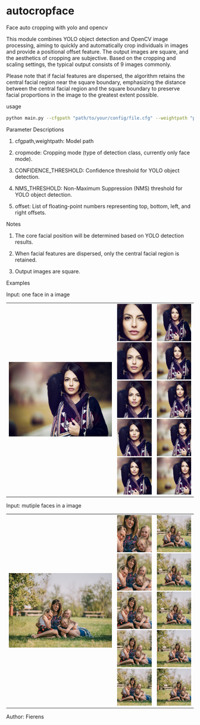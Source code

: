 # autocropface
Face auto cropping with yolo and opencv

This module combines YOLO object detection and OpenCV image processing, aiming to quickly and automatically crop individuals in images and provide a positional offset feature. 
The output images are square, and the aesthetics of cropping are subjective. 
Based on the cropping and scaling settings, the typical output consists of 9 images commonly.

Please note that if facial features are dispersed, the algorithm retains the central facial region near the square boundary, emphasizing the distance between the central facial region and the square boundary to preserve facial proportions in the image to the greatest extent possible.

usage

```bash
python main.py --cfgpath "path/to/your/config/file.cfg" --weightpath "path/to/your/weights/file.weights" --cropmode "face" --CONFIDENCE_THRESHOLD 0 --NMS_THRESHOLD 0.2 --offset 0 0 0 0
```

Parameter Descriptions

1. cfgpath,weightpath: Model path

2. cropmode: Cropping mode (type of detection class, currently only face mode).

3. CONFIDENCE_THRESHOLD: Confidence threshold for YOLO object detection.

4. NMS_THRESHOLD: Non-Maximum Suppression (NMS) threshold for YOLO object detection.

5. offset: List of floating-point numbers representing top, bottom, left, and right offsets.

Notes

1. The core facial position will be determined based on YOLO detection results.

2. When facial features are dispersed, only the central facial region is retained.

3. Output images are square.

Examples

Input: one face in a image
<table>
  <tr>
    <td>
      <img src="demo_one.jpg" alt="Single Image" width="300" height="200">
    </td>
    <td>
      <img src="/cropimgs_demo_one.jpg/1.png" alt="Image 1" width="100" height="100"><br>
      <img src="/cropimgs_demo_one.jpg/2.png" alt="Image 2" width="100" height="100"><br>
      <img src="/cropimgs_demo_one.jpg/3.png" alt="Image 3" width="100" height="100"><br>
      <img src="/cropimgs_demo_one.jpg/4.png" alt="Image 4" width="100" height="100"><br>
      <img src="/cropimgs_demo_one.jpg/5.png" alt="Image 5" width="100" height="100"><br>
    </td>
    <td>
      <img src="/cropimgs_demo_one.jpg/6.png" alt="Image 6" width="100" height="100"><br>
      <img src="/cropimgs_demo_one.jpg/7.png" alt="Image 7" width="100" height="100"><br>
      <img src="/cropimgs_demo_one.jpg/8.png" alt="Image 8" width="100" height="100"><br>
      <img src="/cropimgs_demo_one.jpg/9.png" alt="Image 9" width="100" height="100"><br>
      <img src="/cropimgs_demo_one.jpg/10.png" alt="Image 10" width="100" height="100"><br>
    </td>
  </tr>
</table>

Input: mutiple faces in a image
<table>
  <tr>
    <td>
      <img src="demo_muti.jpg" alt="Single Image" width="300" height="200">
    </td>
    <td>
      <img src="/cropimgs_demo_muti.jpg/1.png" alt="Image 1" width="100" height="100"><br>
      <img src="/cropimgs_demo_muti.jpg/2.png" alt="Image 2" width="100" height="100"><br>
      <img src="/cropimgs_demo_muti.jpg/3.png" alt="Image 3" width="100" height="100"><br>
      <img src="/cropimgs_demo_muti.jpg/4.png" alt="Image 4" width="100" height="100"><br>
      <img src="/cropimgs_demo_muti.jpg/5.png" alt="Image 5" width="100" height="100"><br>
    </td>
    <td>
      <img src="/cropimgs_demo_muti.jpg/6.png" alt="Image 6" width="100" height="100"><br>
      <img src="/cropimgs_demo_muti.jpg/7.png" alt="Image 7" width="100" height="100"><br>
      <img src="/cropimgs_demo_muti.jpg/8.png" alt="Image 8" width="100" height="100"><br>
      <img src="/cropimgs_demo_muti.jpg/9.png" alt="Image 9" width="100" height="100"><br>
      <img src="/cropimgs_demo_muti.jpg/10.png" alt="Image 10" width="100" height="100"><br>
    </td>
  </tr>
</table>


Author: Fierens
